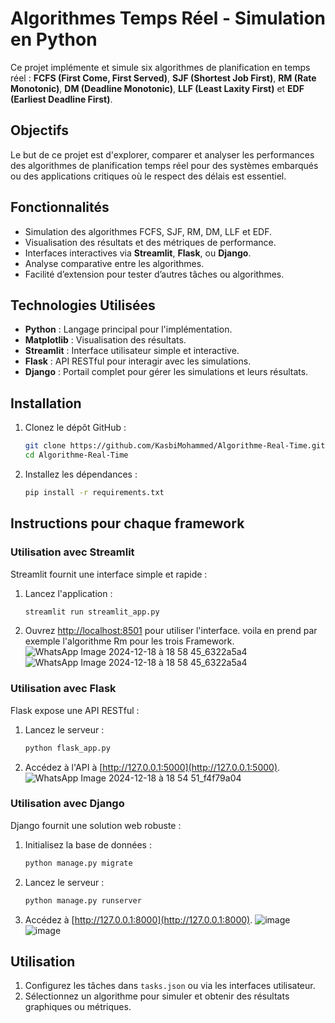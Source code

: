 # Algorithmes Temps Réel - Simulation en Python

Ce projet implémente et simule six algorithmes de planification en temps réel : **FCFS (First Come, First Served)**, **SJF (Shortest Job First)**, **RM (Rate Monotonic)**, **DM (Deadline Monotonic)**, **LLF (Least Laxity First)** et **EDF (Earliest Deadline First)**.

## Objectifs
Le but de ce projet est d'explorer, comparer et analyser les performances des algorithmes de planification temps réel pour des systèmes embarqués ou des applications critiques où le respect des délais est essentiel.

## Fonctionnalités
- Simulation des algorithmes FCFS, SJF, RM, DM, LLF et EDF.
- Visualisation des résultats et des métriques de performance.
- Interfaces interactives via **Streamlit**, **Flask**, ou **Django**.
- Analyse comparative entre les algorithmes.
- Facilité d’extension pour tester d’autres tâches ou algorithmes.

## Technologies Utilisées
- **Python** : Langage principal pour l'implémentation.
- **Matplotlib** : Visualisation des résultats.
- **Streamlit** : Interface utilisateur simple et interactive.
- **Flask** : API RESTful pour interagir avec les simulations.
- **Django** : Portail complet pour gérer les simulations et leurs résultats.

## Installation
1. Clonez le dépôt GitHub :
    ```bash
    git clone https://github.com/KasbiMohammed/Algorithme-Real-Time.git
    cd Algorithme-Real-Time
    ```

2. Installez les dépendances :
    ```bash
    pip install -r requirements.txt
    ```

## Instructions pour chaque framework

### Utilisation avec Streamlit
Streamlit fournit une interface simple et rapide :
1. Lancez l'application :
    ```bash
    streamlit run streamlit_app.py
    ```
2. Ouvrez [http://localhost:8501](http://localhost:8501) pour utiliser l'interface.
   voila en prend par exemple l'algorithme Rm pour les trois Framework.
   ![WhatsApp Image 2024-12-18 à 18 58 45_6322a5a4](https://github.com/user-attachments/assets/c6558f0c-57d8-4485-be31-e4cbe9bf327f)
![WhatsApp Image 2024-12-18 à 18 58 45_6322a5a4](https://github.com/user-attachments/assets/45ef110a-95fc-4784-852d-75e91ea6e490)


### Utilisation avec Flask
Flask expose une API RESTful :
1. Lancez le serveur :
    ```bash
    python flask_app.py
    ```
2. Accédez à l'API à [http://127.0.0.1:5000](http://127.0.0.1:5000).
   ![WhatsApp Image 2024-12-18 à 18 54 51_f4f79a04](https://github.com/user-attachments/assets/b22306ad-6e28-4585-a2e1-92089825c707)


### Utilisation avec Django
Django fournit une solution web robuste :
1. Initialisez la base de données :
    ```bash
    python manage.py migrate
    ```
2. Lancez le serveur :
    ```bash
    python manage.py runserver
    ```
3. Accédez à [http://127.0.0.1:8000](http://127.0.0.1:8000).
![image](https://github.com/user-attachments/assets/5433a494-e599-41a2-b6b0-1d678852de00)
![image](https://github.com/user-attachments/assets/77d37dd2-9990-4ea4-871b-f7ce36ad1765)


## Utilisation
1. Configurez les tâches dans `tasks.json` ou via les interfaces utilisateur.
2. Sélectionnez un algorithme pour simuler et obtenir des résultats graphiques ou métriques.


